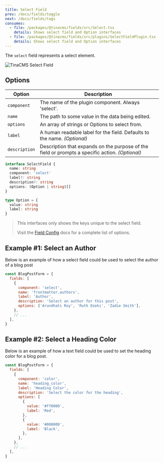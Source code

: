 ```yaml
---
title: Select Field
prev: /docs/fields/toggle
next: /docs/fields/tags
consumes:
  - file: /packages/@tinacms/fields/src/Select.tsx
    details: Shows select field and Option interfaces
  - file: /packages/@tinacms/fields/src/plugins/SelectFieldPlugin.tsx
    details: Shows select field and Option interfaces
---
```


The `select` field represents a select element.

![TinaCMS Select Field](/img/fields/select-field.png)

## Options

| Option        | Description                                                                                     |
| ------------- | ----------------------------------------------------------------------------------------------- |
| `component`   | The name of the plugin component. Always 'select'.                                              |
| `name`        | The path to some value in the data being edited.                                                |
| `options`     | An array of strings or Options to select from.                                                  |
| `label`       | A human readable label for the field. Defaults to the name. _(Optional)_                        |
| `description` | Description that expands on the purpose of the field or prompts a specific action. _(Optional)_ |

```typescript
interface SelectField {
  name: string
  component: 'select'
  label?: string
  description?: string
  options: (Option | string)[]
}

type Option = {
  value: string
  label: string
}
```

> This interfaces only shows the keys unique to the select field.
>
> Visit the [Field Config](/docs/fields) docs for a complete list of options.

## Example #1: Select an Author

Below is an example of how a select field could be used to select the author of a blog post

```javascript
const BlogPostForm = {
  fields: [
    {
      component: 'select',
      name: 'frontmatter.authors',
      label: 'Author',
      description: 'Select an author for this post',
      options: ['Arundhati Roy', 'Ruth Ozeki', 'Zadie Smith'],
    },
    // ...
  ],
}
```

## Example #2: Select a Heading Color

Below is an example of how a text field could be used to set the heading color for a blog post.

```javascript
const BlogPostForm = {
  fields: [
    {
      component: 'color',
      name: 'heading_color',
      label: 'Heading Color',
      description: 'Select the color for the heading',
      options: [
        {
          value: '#ff0000',
          label: 'Red',
        },
        {
          value: '#000000',
          label: 'Black',
        },
      ],
    },
    // ...
  ],
}
```
